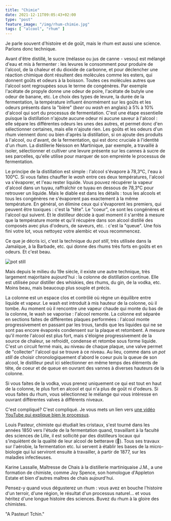 ```yaml
---
title: "Chimie"
date: 2021-12-11T09:05:43+02:00
type: "post"
feature_image: "/img/rhum-chimie.jpg"
tags: [ "alcool", "rhum" ]
---
```


Je parle souvent d'histoire et de goût, mais le rhum est aussi une science. Parlons donc technique.<!--more-->

Avant d'être distillé, le sucre (mélasse ou jus de canne - vesou) est mélangé d'eau et mis à fermenter : les levures le consomment pour produire de l'alcool, de la chaleur et du dioxide de carbonne, et pour déclencher une réaction chimique dont résultent des molècules comme les esters, qui donnent goûts et odeurs à la boisson. Toutes ces molécules autres que l'alcool sont regroupées sous le terme de congénères. Par exemple l'acétate de propyle donne une odeur de poire, l'acétate de butyle une odeur de banane, etc. Le choix des types de levure, la durée de la fermentation, la température influent énormément sur les goûts et les odeurs présents dans la "bière" (_beer_ ou _wash_ en anglais) à 5% à 10% d'alcool qui sort du processus de fermentation. C'est une étape essentielle puisque la distillation n'ajoute aucune odeur ni aucune saveur à l'alcool : elle sépare les différentes odeurs les unes des autres, et permet donc d'en sélectionner certaines, mais elle n'ajoute rien. Les goûts et les odeurs d'un rhum viennent donc ou bien d'après la distillation, si on ajoute des produits à l'alcool, ou d'avant, de la fermentation, qui est donc cruciale à l'identité d'un rhum. La distillerie Neisson en Martinique, par exemple, a travaillé à isoler, sélectionner et cultiver une levure présente sur les cannes à sucre de ses parcelles, qu'elle utilise pour marquer de son empreinte le processus de fermentation.

Le principe de la distillation est simple : l'alcool s'évapore à 78,3°C, l'eau à 100°C. Si vous faites chauffer le _wash_ entre ces deux températures, l'alcool va s'évaporer, et l'eau rester liquide. Vous pouvez récupérer la vapeur d'alcool dans un tuyau, raffraîchir ce tuyau en dessous de 78,3°C pour retrouver un liquide. Mais le diable est dans les détails : tous les alcools et tous les congénères ne s'évaporent pas exactement à la même température. En général, on élimine ceux qui s'évaporent les premiers, qui peuvent être toxiques : c'est la "tête". Le "coeur", ce sont les congénères et l'alcool qui suivent. Et le distilleur décide à quel moment il s'arrête à mesure que la température monte et qu'il récupère dans son alcool distillé des composés avec plus d'odeurs, de saveurs, etc. : c'est la "queue". Une fois fini votre lot, vous nettoyez votre alembic et vous recommencez.

Ce que je décris ici, c'est la technique du _pot still_, très utilisée dans la Jamaïque, à la Barbade, etc. qui donne des rhums très forts en goûts et en odeurs. Et c'est beau.

![pot still](/img/cuisine-troc3.jpg)

Mais depuis le milieu du 19e siècle, il existe une autre technique, très largement majoritaire aujourd'hui : la colonne de distillation continue. Elle est utilisée pour distiller des whiskies, des rhums, du gin, de la vodka, etc. Moins beau, mais beaucoup plus souple et précis.

La colonne est un espace clos et contrôlé où règne un équilibre entre liquide et vapeur. Le wash est introduit à mis hauteur de la colonne, où il tombe. Au moment où il rencontre une vapeur chaude qui monte du bas de la colonne, le wash se vaporise : l'alcool remonte. La colonne est séparée en sections faites de différentes plaques performées : l'alcool monte progressivement en passant par les trous, tandis que les liquides qui ne se sont pas encore évaporés condensent sur la plaque et retombent. A mesure qu'il monte l'alcool est plus fort, mais s'éloigne progressivement de la source de chaleur, se refroidit, condense et retombe sous forme liquide. C'est un circuit fermé mais, au niveau de chaque plaque, une valve permet de "collecter" l'alcool qui se trouve à ce niveau. Au lieu, comme dans un _pot still_ de choisir chronologiquement d'abord le coeur puis la queue de son alcool, le distilleur peut ici sélectionner en même temps des éléments de tête, de coeur et de queue en ouvrant des vannes à diverses hauteurs de la colonne.

Si vous faites de la vodka, vous prenez uniquement ce qui est tout en haut de la colonne, le plus fort en alcool et qui n'a plus de goût ni d'odeurs. Si vous faites du rhum, vous sélectionnez le mélange qui vous intéresse en ouvrant différentes valves à différents niveaux.

C'est compliqué? C'est compliqué. Je vous mets un lien vers [une vidéo YouTube qui explique bien le processus](https://www.youtube.com/watch?v=byY0uImZiw8).

Louis Pasteur, chimiste qui étudiait les cristaux, s'est tourné dans les années 1850 vers l'étude de la fermentation quand, travaillant à la faculté des sciences de Lille, il est sollicité par des distilleurs locaux qui s'inquiètent de la qualité de leur alcool de betterave (🤢). Tous ses travaux sur l'aérobie, la fermentation etc. lui servent à établir les bases de la micro-biologie qui lui serviront ensuite à travailler, à partir de 1877, sur les maladies infectieuses.

Karine Lassalle, Maîtresse de Chais à la distillerie martiniquaise J.M., a une formation de chimiste, comme Joy Spence, son homologue d'Appleton Estate et bien d'autres maîtres de chais aujourd'hui.

Pensez-y quand vous dégusterez un rhum : vous avez en bouche l'histoire d'un terroir, d'une région, le résultat d'un processus naturel... et vous héritez d'une longue histoire des sciences. Buvez du rhum à la gloire des chimistes.

"A Pasteur! Tchin."